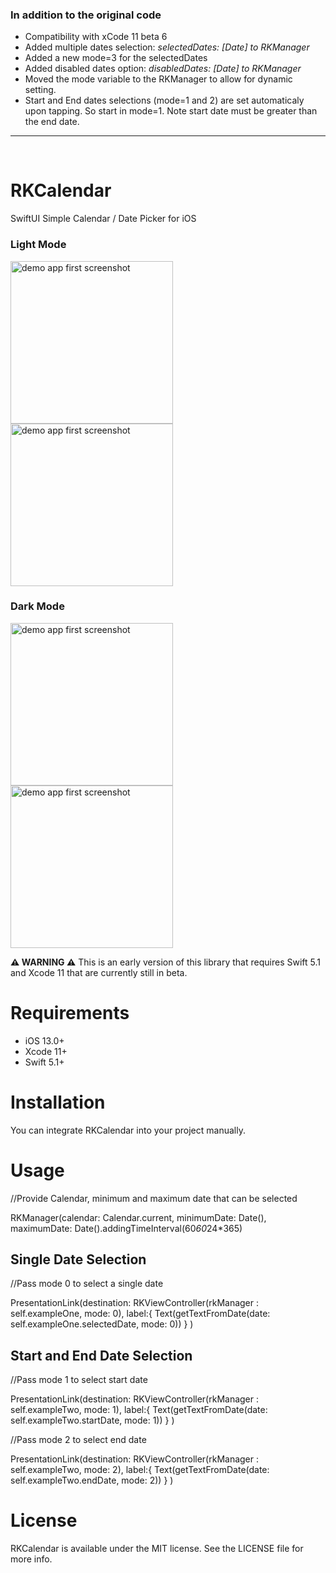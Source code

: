 
### In addition to the original code
- Compatibility with xCode 11 beta 6
- Added multiple dates selection: *selectedDates: [Date] to RKManager*
- Added a new mode=3 for the selectedDates
- Added disabled dates option: *disabledDates: [Date] to RKManager*
- Moved the mode variable to the RKManager to allow for dynamic setting.
- Start and End dates selections (mode=1 and 2) are set automaticaly upon tapping. So start in mode=1. Note start date must be greater than the end date.

***
<br>

# RKCalendar
SwiftUI Simple Calendar / Date Picker for iOS

### Light Mode
<img src="https://github.com/RaffiKian/RKCalendar/blob/master/RKCalendar/Images/demo-app-light-mode-1.png" alt="demo app first screenshot" width="260"/> <img src="https://github.com/RaffiKian/RKCalendar/blob/master/RKCalendar/Images/demo-app-light-mode-2.png" alt="demo app first screenshot" width="260"/> 
### Dark Mode
<img src="https://github.com/RaffiKian/RKCalendar/blob/master/RKCalendar/Images/demo-app-dark-mode-1.png" alt="demo app first screenshot" width="260"/> <img src="https://github.com/RaffiKian/RKCalendar/blob/master/RKCalendar/Images/demo-app-dark-mode-2.png" alt="demo app first screenshot" width="260"/> 

**⚠️ WARNING ⚠️** This is an early version of this library that requires Swift 5.1 and Xcode 11 that are currently still in beta.

# Requirements
- iOS 13.0+
- Xcode 11+
- Swift 5.1+

# Installation
You can integrate RKCalendar into your project manually.

# Usage 

//Provide Calendar, minimum and maximum date that can be selected

RKManager(calendar: Calendar.current, minimumDate: Date(), maximumDate: Date().addingTimeInterval(60*60*24*365)

## Single Date Selection

//Pass mode 0 to select a single date

PresentationLink(destination: RKViewController(rkManager : self.exampleOne, mode: 0), label:{
    Text(getTextFromDate(date: self.exampleOne.selectedDate, mode: 0))
    }
)

## Start and End Date Selection

//Pass mode 1 to select start date

PresentationLink(destination: RKViewController(rkManager : self.exampleTwo, mode: 1), label:{
    Text(getTextFromDate(date: self.exampleTwo.startDate, mode: 1))
    }
)

//Pass mode 2 to select end date

PresentationLink(destination: RKViewController(rkManager : self.exampleTwo, mode: 2), label:{
    Text(getTextFromDate(date: self.exampleTwo.endDate, mode: 2))
    }
)

# License
RKCalendar is available under the MIT license. See the LICENSE file for more info.
